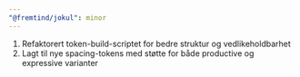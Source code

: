 ```yaml
---
"@fremtind/jokul": minor
---
```


1. Refaktorert token-build-scriptet for bedre struktur og vedlikeholdbarhet
2. Lagt til nye spacing-tokens med støtte for både productive og expressive varianter
